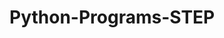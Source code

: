 # Python-Programs-STEP
        
    
                   
                                  
                        
                                         
               
      
  
